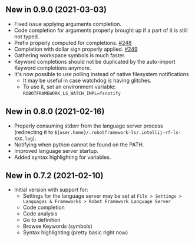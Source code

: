 New in 0.9.0 (2021-03-03)
-----------------------------

- Fixed issue applying arguments completion.
- Code completion for arguments properly brought up if a part of it is still not typed.
- Prefix properly computed for completions. [#248](https://github.com/robocorp/robotframework-lsp/issues/248)
- Completion with dollar sign properly applied. [#249](https://github.com/robocorp/robotframework-lsp/issues/249)
- Gathering workspace symbols is much faster.
- Keyword completions should not be duplicated by the auto-import Keyword completions anymore. 
- It's now possible to use polling instead of native filesystem notifications
  - It may be useful in case watchdog is having glitches.
  - To use it, set an environment variable: `ROBOTFRAMEWORK_LS_WATCH_IMPL=fsnotify`


New in 0.8.0 (2021-02-16)
-----------------------------

- Properly consuming stderr from the language server process (redirecting it to `${user.home}/.robotframework-ls/.intellij-rf-ls-XXX.log`).
- Notifying when python cannot be found on the PATH.
- Improved language server startup.
- Added syntax highlighting for variables. 

New in 0.7.2 (2021-02-10)
-----------------------------

- Initial version with support for:
  - Settings for the language server may be set at `File > Settings > Languages & Frameworks > Robot Framework Language Server`
  - Code completion
  - Code analysis
  - Go to definition
  - Browse Keywords (symbols)
  - Syntax highlighting (pretty basic right now)